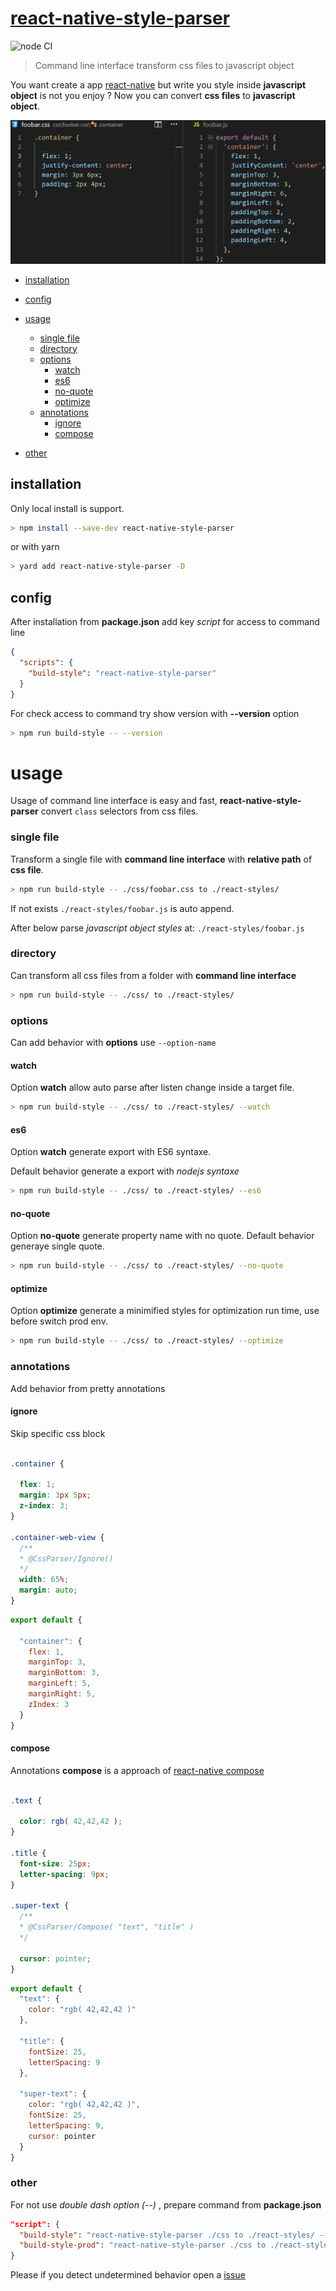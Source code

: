 # [react-native-style-parser](https://npmjs.com/package/react-native-style-parser)

![node CI](https://github.com/Orivoir/css-parser/workflows/node%20CI/badge.svg?branch=workflow)

> Command line interface transform css files to javascript object

You want create a app [react-native](https://reactnative.dev/) but write you style inside **javascript object** is not you enjoy ?
Now you can convert **css files** to **javascript object**.

![react-native-style-parser](./demo.png "Sample")

- [installation](#installation)

- [config](#config)

- [usage](#usage)
  - [single file](#single-file)
  - [directory](#directory)
  - [options](#options)
    - [watch](#watch)
    - [es6](#es6)
    - [no-quote](#no-quote)
    - [optimize](#optimize)
  - [annotations](#annotations)
    - [ignore](#ignore)
    - [compose](#compose)
- [other](#other)

## installation

Only local install is support.

```bash
> npm install --save-dev react-native-style-parser
```

or with yarn

```bash
> yard add react-native-style-parser -D
```

## config

After installation from **package.json** add key *script* for access to command line

```json
{
  "scripts": {
    "build-style": "react-native-style-parser"
  }
}
```

For check access to command try show version with **--version** option

```bash
> npm run build-style -- --version
```

# usage

Usage of command line interface is easy and fast,
**react-native-style-parser** convert `class` selectors from css files.

### single file

Transform a single file with **command line interface**
with **relative path** of **css file**.

```bash
> npm run build-style -- ./css/foobar.css to ./react-styles/
```

If not exists `./react-styles/foobar.js` is auto append.

After below parse *javascript object styles* at: `./react-styles/foobar.js`

### directory

Can transform all css files from a folder with **command line interface**

```bash
> npm run build-style -- ./css/ to ./react-styles/
```

### options

Can add behavior with **options** use `--option-name`

#### watch

Option **watch** allow auto parse after listen change inside a target file.

```bash
> npm run build-style -- ./css/ to ./react-styles/ --watch
```

#### es6

Option **watch** generate export with ES6 syntaxe.

Default behavior generate a export with *nodejs syntaxe*

```bash
> npm run build-style -- ./css/ to ./react-styles/ --es6
```

#### no-quote

Option **no-quote** generate property name with no quote.
Default behavior generaye single quote.

```bash
> npm run build-style -- ./css/ to ./react-styles/ --no-quote
```

#### optimize

Option **optimize** generate a minimified styles for optimization run time,
use before switch prod env.

```bash
> npm run build-style -- ./css/ to ./react-styles/ --optimize
```

### annotations

Add behavior from pretty annotations

#### ignore

Skip specific css block

```css

.container {

  flex: 1;
  margin: 3px 5px;
  z-index: 3;
}

.container-web-view {
  /**
  * @CssParser/Ignore()
  */
  width: 65%;
  margin: auto;
}
```

```js
export default {

  "container": {
    flex: 1,
    marginTop: 3,
    marginBottom: 3,
    marginLeft: 5,
    marginRight: 5,
    zIndex: 3
  }
}
```

#### compose

Annotations **compose** is a approach of [react-native compose](https://reactnative.dev/docs/stylesheet#compose)

```css

.text {

  color: rgb( 42,42,42 );
}

.title {
  font-size: 25px;
  letter-spacing: 9px;
}

.super-text {
  /**
  * @CssParser/Compose( "text", "title" )
  */

  cursor: pointer;
}


```

```js
export default {
  "text": {
    color: "rgb( 42,42,42 )"
  },

  "title": {
    fontSize: 25,
    letterSpacing: 9
  },

  "super-text": {
    color: "rgb( 42,42,42 )",
    fontSize: 25,
    letterSpacing: 9,
    cursor: pointer
  }
}
```

### other

For not use *double dash option (--)* , prepare command from **package.json**

```json
"script": {
  "build-style": "react-native-style-parser ./css to ./react-styles/ --es6 --no-quote --watch",
  "build-style-prod": "react-native-style-parser ./css to ./react-styles/ --es6 --no-quote --optimize"
}
```

Please if you detect undetermined behavior open a [issue](https://github.com/Orivoir/css-parser/issues)
